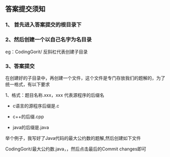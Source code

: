 ## 答案提交须知

### 1、 首先进入答案提交的根目录下

### 2、然后创建一个以自己名字为名目录
eg：CodingGorit/
反斜杠代表创建子目录

### 3、答案提交
在创建好的子目录中，再创建一个文件，这个文件是专门存放我们的题解的，为了统一格式，有以下要求

1、格式：题目名称.xxx，xxx 代表源程序的后缀名 

- c语言的源程序后缀是.c

- c++的后缀.cpp

- java的后缀是.java

举个例子，我写好了Java代码的最大公约数的题解,然后创建如下文件

CodingGorit/最大公约数.java，，然后点击最后的Commit changes即可
